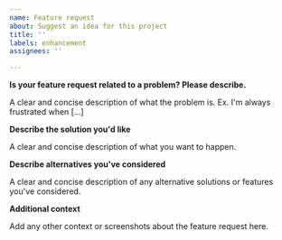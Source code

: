 ```yaml
---
name: Feature request
about: Suggest an idea for this project
title: ''
labels: enhancement
assignees: ''

---
```

<!-- Read a guide on [opening issues](https://opensource.guide/how-to-contribute/#opening-an-issue) -->
**Is your feature request related to a problem? Please describe.**

A clear and concise description of what the problem is. Ex. I'm always frustrated when [...]

**Describe the solution you'd like**

A clear and concise description of what you want to happen.

**Describe alternatives you've considered**

A clear and concise description of any alternative solutions or features you've considered.

**Additional context**

Add any other context or screenshots about the feature request here.
